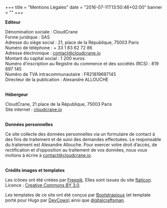 +++
title = "Mentions Légales"
date = "2016-07-11T13:50:46+02:00"
banner = ""
+++


**Editeur**

Dénomination sociale : CloudCrane<br>
Forme juridique : SAS<br>
Adresse du siège social : 21, place de la République, 75003 Paris<br>
Numéro de téléphone : + 33 1 83 62 72 86<br>
Adresse électronique : contact@cloudcrane.io<br>
Montant du capital social : 1 200 euros<br>
Numéro d’inscription au Registre du commerce et des sociétés (RCS) : 819 697 145<br>
Numéro de TVA intracommunautaire : FR21819697145<br>
Directeur de la publication : Alexandre ALLOUCHE<br>
<br>

**Hébergeur**

CloudCrane, 21 place de la République, 75003 Paris<br>
Site internet : <a href="https://www.cloudcrane.io" target="blank">cloudcrane.io</a>
<br>
<br>

**Données personnelles**

Ce site collecte des données personnelles via un formulaire de contact à des fins de traitement et de suivi des demandes effectuées. Le responsable du traitement est Alexandre Allouche. Pour exercer votre droit d’accès, de rectification et d’opposition au traitement de vos données, nous vous invitons à écrire à [contact@cloudcrane.io](mailto://contact@cloudcrane.io).
<br>
<br>

**Crédits images et templates**

Les icônes ont été créées par <a href="https://www.freepik.com" target="blank">Freepik</a>. Elles sont issues du site <a href="https://www.flaticon.com" target="blank">flaticon</a>. Licence : <a href="https://creativecommons.org/licenses/by/3.0/" target="blank">Creative Commons BY 3.0</a>.

Les templates de ce site ont été conçus par <a href="https://bootstrapious.com" target="blank">Bootstrapious</a> (et template porté pour Hugo par <a href="https://github.com/devcows/hugo-universal-theme" target="blank">DevCows)</a> ainsi que <a href="https://github.com/digitalcraftsman" target="blank">digitalcraftsman</a>.
<br>
<br>
